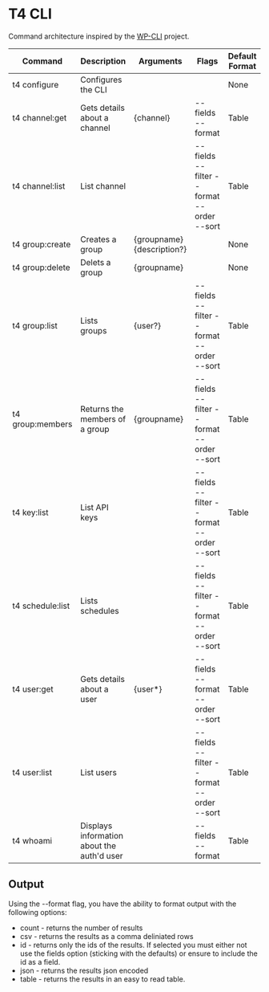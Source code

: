 # T4 CLI

Command architecture inspired by the [WP-CLI](https://wp-cli.org/) project.

| Command          | Description                                | Arguments                            | Flags                                     | Default Format |
| ---------------- |--------------------------------------------|--------------------------------------|-------------------------------------------|----------------|
| t4 configure     | Configures the CLI                         |                                      |                                           | None           |
| t4 channel:get   | Gets details about a channel               | {channel}                            | --fields --format                         | Table          |
| t4 channel:list  | List channel                               |                                      | --fields --filter --format --order --sort | Table          |
| t4 group:create  | Creates a group                            | {groupname} {description?}           |                                           | None           |
| t4 group:delete  | Delets a group                             | {groupname}                          |                                           | None           |
| t4 group:list    | Lists groups                               | {user?}                              | --fields --filter --format --order --sort | Table          |
| t4 group:members | Returns the members of a group             | {groupname}                          | --fields --filter --format --order --sort | Table          |
| t4 key:list      | List API keys                              |                                      | --fields --filter --format --order --sort | Table          |
| t4 schedule:list | Lists schedules                            |                                      | --fields --filter --format --order --sort | Table          |
| t4 user:get      | Gets details about a user                  | {user*}                              | --fields --format --order --sort          | Table          |
| t4 user:list     | List users                                 |                                      | --fields --filter --format --order --sort | Table          |
| t4 whoami        | Displays information about the auth'd user |                                      | --fields --format                         | Table          |

## Output

Using the --format flag, you have the ability to format output with the following options:

* count - returns the number of results
* csv - returns the results as a comma deliniated rows
* id - returns only the ids of the results. If selected you must either not use the fields option (sticking with the defaults) or ensure to include the id as a field.
* json - returns the results json encoded
* table - returns the results in an easy to read table.